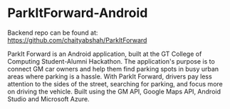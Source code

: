 # ParkItForward-Android
Backend repo can be found at: https://github.com/chaityabshah/ParkItForward

ParkIt Forward is an Android application, built at the GT College of Computing Student-Alumni Hackathon. The application's purpose is to connect GM car owners and help them find parking spots in busy urban areas where parking is a hassle. With ParkIt Forward, drivers pay less attention to the sides of the street, searching for parking, and focus more on driving the vehicle. Built using the GM API, Google Maps API, Android Studio and Microsoft Azure.
